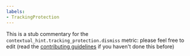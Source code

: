 ```yaml
---
labels:
- TrackingProtection
---
```

This is a stub commentary for the `contextual_hint.tracking_protection.dismiss` metric: please feel free to edit (read the
[contributing guidelines](https://github.com/mozilla/glean-annotations/blob/main/CONTRIBUTING.md)
if you haven't done this before)
